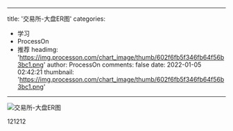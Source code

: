 
---
title: '交易所-大盘ER图'
categories: 
 - 学习
 - ProcessOn
 - 推荐
headimg: 'https://img.processon.com/chart_image/thumb/602f6fb5f346fb64f56b3bc1.png'
author: ProcessOn
comments: false
date: 2022-01-05 02:42:21
thumbnail: 'https://img.processon.com/chart_image/thumb/602f6fb5f346fb64f56b3bc1.png'
---

<div>   
<img class="thumb" alt="交易所-大盘ER图" src="https://img.processon.com/chart_image/thumb/602f6fb5f346fb64f56b3bc1.png" referrerpolicy="no-referrer">
<p>121212</p>  
</div>
            